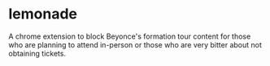 # lemonade
A chrome extension to block Beyonce's formation tour content for those who are planning to attend in-person or those who are very bitter about not obtaining tickets.
